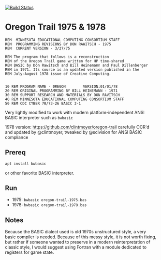 [![Build Status](https://travis-ci.com/scivision/oregon-trail-1975-basic.svg?branch=master)](https://travis-ci.com/scivision/oregon-trail-1975-basic)

# Oregon Trail 1975 & 1978



```basic
REM  MINNESOTA EDUCATIONAL COMPUTING CONSORTIUM STAFF
REM  PROGRAMMING REVISIONS BY DON RAWITSCH - 1975
REM  CURRENT VERSION - 3/27/75
```

```basic
REM The program that follows is a reconstruction
REM of the Oregon Trail game written for HP time-shared
REM BASIC by Don Rawitsch and Bill Heinemann and Paul Dillenberger
REM in 1971. Its source is an updated version published in the
REM July-August 1978 issue of Creative Computing.


10 REM PROGRAM NAME - 0REGON        VERSION:01/01/78
20 REM ORIGINAL PROGRAMMING BY BILL HEINEMANN - 1971
30 REM SUPPORT RESEARCH AND MATERIALS BY DON RAVITSCH
40 REM MINNESOTA EDUCATIONAL COMPUTING CONSORTIUM STAFF
50 REM CDC CYBER 70/73-26 BASIC 3-1
```

Very lightly modified to work with modern platform-independent ANSI BASIC interpreter such as `bwbasic`

1978 version: https://github.com/clintmoyer/oregon-trail  carefully OCR'd and updated by @clintmoyer, tweaked by @scivision for ANSI BASIC compliance


## Prereq
```sh
apt install bwbasic
```

or other favorite BASIC interpreter.

## Run

* 1975: `bwbasic oregon-trail-1975.bas`
* 1978: `bwbasic oregon-trail-1978.bas`


## Notes
Because the BASIC dialect used is old 1970s unstructured style, a very basic compiler is needed.
Because of this messy style, it is not worth fixing, but rather if someone wanted to preserve in a modern reinterpretation of classic style, I would suggest using Fortran with a module dedicated to registers for game state.

